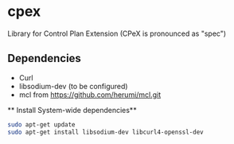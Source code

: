 # cpex
Library for Control Plan Extension (CPeX is pronounced as "spec")

## Dependencies
- Curl
- libsodium-dev (to be configured)
- mcl from https://github.com/herumi/mcl.git

** Install System-wide dependencies**
```bash
sudo apt-get update
sudo apt-get install libsodium-dev libcurl4-openssl-dev
```